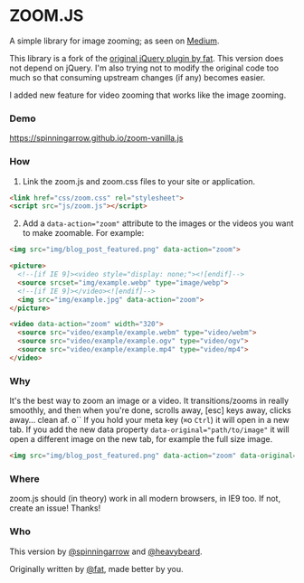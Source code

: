 # ZOOM.JS

A simple library for image zooming; as seen on [Medium](https://medium.com/designing-medium/image-zoom-on-medium-24d146fc0c20).

This library is a fork of the [original jQuery plugin by fat](https://github.com/fat/zoom.js). This version does not depend on jQuery. I'm also trying not to modify the original code too much so that consuming upstream changes (if any) becomes easier.

I added new feature for video zooming that works like the image zooming.

### Demo
https://spinningarrow.github.io/zoom-vanilla.js

### How

1. Link the zoom.js and zoom.css files to your site or application.

  ```html
  <link href="css/zoom.css" rel="stylesheet">
  <script src="js/zoom.js"></script>
  ```

2. Add a `data-action="zoom"` attribute to the images or the videos you want to make zoomable. For example:

  ```html
  <img src="img/blog_post_featured.png" data-action="zoom">
  ```
  
  ```html
  <picture>
    <!--[if IE 9]><video style="display: none;"><![endif]-->
    <source srcset="img/example.webp" type="image/webp">
    <!--[if IE 9]></video><![endif]-->
    <img src="img/example.jpg" data-action="zoom">
  </picture>
  ```
  
  ```html
  <video data-action="zoom" width="320"> 
    <source src="video/example/example.webm" type="video/webm">
    <source src="video/example/example.ogv" type="video/ogv">
    <source src="video/example/example.mp4" type="video/mp4">
  </video>
  ```

### Why

It's the best way to zoom an image or a video. It transitions/zooms in really smoothly, and then when you're done, scrolls away, [esc] keys away, clicks away… clean af.
o``
If you hold your meta key (`⌘`o `Ctrl`) it will open in a new tab.
If you add the new data property `data-original="path/to/image"` it will open a different image on the new tab, for example the full size image.

```html
<img src="img/blog_post_featured.png" data-action="zoom" data-original="img/blog_post_featured_full.png">
```

### Where

zoom.js should (in theory) work in all modern browsers, in IE9 too. If not, create an issue! Thanks!


### Who

This version by [@spinningarrow][] and [@heavybeard][].

Originally written by <a href="//twitter.com/fat">@fat</a>, made better by you.

[@spinningarrow]: https://github.com/spinningarrow
[@heavybeard]: https://github.com/heavybeard
